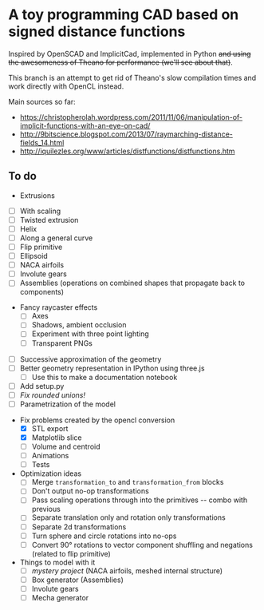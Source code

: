 A toy programming CAD based on signed distance functions
========================================================

Inspired by OpenSCAD and ImplicitCad, implemented in Python <strike>and using the awesomeness of Theano for performance (we'll see about that)</strike>.

This branch is an attempt to get rid of Theano's slow compilation times and
work directly with OpenCL instead.

Main sources so far:
- https://christopherolah.wordpress.com/2011/11/06/manipulation-of-implicit-functions-with-an-eye-on-cad/
- http://9bitscience.blogspot.com/2013/07/raymarching-distance-fields_14.html
- http://iquilezles.org/www/articles/distfunctions/distfunctions.htm

## To do
-  Extrusions
  - [ ] With scaling
  - [ ] Twisted extrusion
  - [ ] Helix
  - [ ] Along a general curve
- [ ] Flip primitive
- [ ] Ellipsoid
- [ ] NACA airfoils
- [ ] Involute gears
- [ ] Assemblies (operations on combined shapes that propagate back to components)
- Fancy raycaster effects
    - [ ] Axes
    - [ ] Shadows, ambient occlusion
    - [ ] Experiment with three point lighting
    - [ ] Transparent PNGs
- [ ] Successive approximation of the geometry
- [ ] Better geometry representation in IPython using three.js
  - [ ] Use this to make a documentation notebook
- [ ] Add setup.py
- [ ] *Fix rounded unions!*
- [ ] Parametrization of the model
- Fix problems created by the opencl conversion
  - [X] STL export
  - [X] Matplotlib slice
  - [ ] Volume and centroid
  - [ ] Animations
  - [ ] Tests
- Optimization ideas
  - [ ] Merge `transformation_to` and `transformation_from` blocks
  - [ ] Don't output no-op transformations
  - [ ] Pass scaling operations through into the primitives -- combo with previous
  - [ ] Separate translation only and rotation only transformations
  - [ ] Separate 2d transformations
  - [ ] Turn sphere and circle rotations into no-ops
  - [ ] Convert 90° rotations to vector component shuffling and negations (related to flip primitive)
- Things to model with it
  - [ ] _mystery project_ (NACA airfoils, meshed internal structure)
  - [ ] Box generator (Assemblies)
  - [ ] Involute gears
  - [ ] Mecha generator
